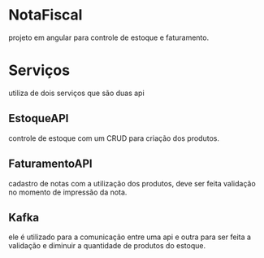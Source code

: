 # NotaFiscal
  projeto em angular para controle de estoque e faturamento.

# Serviços
  utiliza de dois serviços que são duas api

## EstoqueAPI
  controle de estoque com um CRUD para criação dos produtos.

## FaturamentoAPI
  cadastro de notas com a utilização dos produtos, deve ser feita validação no momento de impressão da nota.

## Kafka
  ele é utilizado para a comunicação entre uma api e outra para ser feita a validação e diminuir a quantidade de produtos do estoque.
